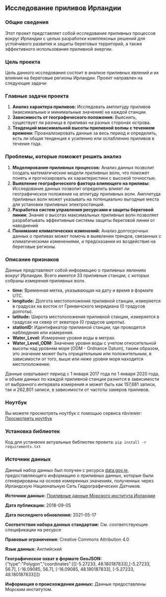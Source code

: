## Исследование приливов Ирландии

### Общие сведения
Этот проект представляет собой исследование приливных процессов вокруг Ирландии с целью разработки комплексных решений для устойчивого развития и защиты береговых территорий, а также эффективного использования приливной энергии.

### Цель проекта
Цель данного исследования состоит в анализе приливных явлений и их влияния на береговые регионы Ирландии. Проект направлен на следующие задачи:


### Главные задачи проекта
1. **Анализ характера приливов:**
Исследовать амплитуду приливов (максимальные и минимальные значения) на каждой станции.
2. **Зависимость от географического положения:**
Выяснить, существует ли разница в приливах на разных сторонах острова.
3. **Тенденций максимальной высоты приливной волны с течением времени:**
Проанализировать данные за весь период и определить, есть ли общая тенденция к усилению или ослаблению приливов в течение года.

### Проблемы, которые поможет решить анализ
1. **Моделирование приливных процессов:**
Анализ данных позволит создать математические модели приливных волн, что поможет понять и прогнозировать их характеристики с высокой точностью.  
2. **Выявление географического фактора влияющего на приливы:**
Исследование данных позволит определить влияет ли географическое положение на аплитуду приливных волн. Амплитуда приливных волн может указывать на потенциально выгодные места для установки приливных электростанций.
4. **Разработка систем управления ресурсами и защиты береговой линии:**
Знание о высотах максимальных приливных волн позволяет разрабатывать эффективные системы защиты береговой линии от наводнений
5. **Понимание климатических изменений:**
Анализ долгосрочных данных о приливах может помочь в выявлении трендов, связанных с климатическими изменениями, и предсказании их воздействия на береговые регионы.

### Описание признаков
Данные представляют собой информацию о приливных явлениях вокруг Ирландии. Всего имеется 33 приливные станции, с которых собраны измерения приливных волн.

- **time:** Временная метка, указывающая на дату и время в формате UTC.
- **longitude:** Долгота местоположения приливной станции, измеряется в градусах на восток от Гринвичского меридиана (0 градусов долготы).
- **latitude:** Широта местоположения приливной станции, измеряется в градусах на север от экватора (0 градусов широты).
- **stationID:** Идентификатор приливной станции, где проводятся наблюдения или измерения.
- **Water_Level:** Измерение уровня воды в метрах.
- **Water_Level_ODM:** Значение уровня воды с учетом относительной высоты над уровнем моря (ODM - Ordnance Datum), таким образом, это значение может быть отрицательным или положительным, в зависимости от того, выше или ниже уровня моря находится местоположение.

Данные охватывают период с 1 января 2017 года по 1 января 2020 года, и объем данных по каждой приливной станции разнится в зависимости от выбранного интервала измерения и может быть как 157,681 записи, так и 262,801 записи, в зависимости от частоты замеров приливов.

### Ноутбук
Вы можете просмотреть ноутбук с помощью сервиса nbviewer: [Просмотреть ноутбук](https://nbviewer.org/github/PaulSpirin/Tide_Analysis/blob/main/Tide.ipynb)


### Установка библиотек
Код для устанвоки актуальных библиотек проекта:
`pip install -r requirements.txt`

### Источник данных
Данный набор данных был получен с ресурса [data.gov.ie](https://data.gov.ie), предоставляющего информацию о приливных данных, которые были сгенерированы на основе измеренных значениях, полученных через Ирландскую Национальную Сеть Гидрографических Датчиков.

**Источник данных:** [Приливные данные Морского института Ирландии](https://data.gov.ie/dataset/marine-institute-tide-prediction?package_type=dataset)

**Дата публикации:** 2018-09-05

**Дата последнего обновления:** 2021-05-17

**Соответствие набора данных стандартам:** См. соответствующие спецификации на ресурсе

**Правовые ограничения:** Creative Commons Attribution 4.0

**Язык данных:** Английский

**Географическое охват в формате GeoJSON:** {"type":"Polygon","coordinates":[[[-5.27233, 48.180187833],[-5.27233, 56.7], [-16.09085, 56.7], [-16.09085, 48.180187833], [-5.27233, 48.180187833]]]}

**Информация о происхождении данных:** Данные предоставлены Морским институтом.
